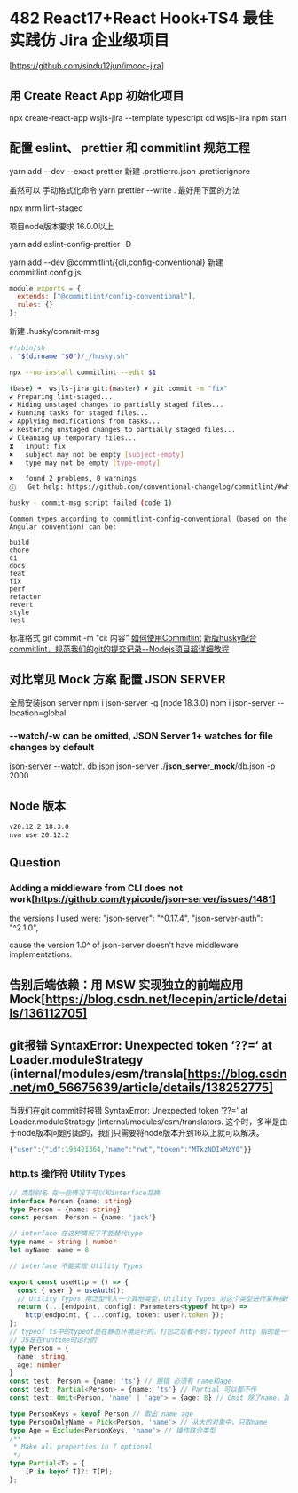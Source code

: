 # 482 React17+React Hook+TS4 最佳实践仿 Jira 企业级项目

[https://github.com/sindu12jun/imooc-jira]

## 用 Create React  App 初始化项目

npx create-react-app wsjls-jira --template typescript
cd wsjls-jira
npm start

## 配置 eslint、 prettier 和 commitlint 规范工程

[](https://prettier.io/docs/en/install.html)
yarn add --dev --exact prettier
新建 .prettierrc.json .prettierignore

虽然可以 手动格式化命令 yarn prettier --write . 最好用下面的方法

<!-- 在package添加提交之前的格式化配置 -->
<!-- npx mrm@2 lint-staged -->
npx mrm lint-staged

项目node版本要求 16.0.0以上

yarn add eslint-config-prettier -D

<!-- commitlint -->

[](https://github.com/conventional-changelog/commitlint)
[](https://commitlint.js.org/guides/getting-started.html)
yarn add --dev @commitlint/{cli,config-conventional}
新建 commitlint.config.js

```js
module.exports = {
  extends: ["@commitlint/config-conventional"],
  rules: {}
};
```

新建 .husky/commit-msg

```bash
#!/bin/sh
. "$(dirname "$0")/_/husky.sh"

npx --no-install commitlint --edit $1
```

```bash
(base) ➜  wsjls-jira git:(master) ✗ git commit -m "fix"
✔ Preparing lint-staged...
✔ Hiding unstaged changes to partially staged files...
✔ Running tasks for staged files...
✔ Applying modifications from tasks...
✔ Restoring unstaged changes to partially staged files...
✔ Cleaning up temporary files...
⧗   input: fix
✖   subject may not be empty [subject-empty]
✖   type may not be empty [type-empty]

✖   found 2 problems, 0 warnings
ⓘ   Get help: https://github.com/conventional-changelog/commitlint/#what-is-commitlint

husky - commit-msg script failed (code 1)
```

```text
Common types according to commitlint-config-conventional (based on the Angular convention) can be:

build
chore
ci
docs
feat
fix
perf
refactor
revert
style
test
```

标准格式
git commit -m "ci: 内容"
[如何使用Commitlint](https://blog.csdn.net/weixin_61434483/article/details/131542611)
[新版husky配合commitlint，规范我们的git的提交记录--Nodejs项目超详细教程](https://www.jianshu.com/p/4c82761c0a68)

## 对比常见 Mock  方案 配置 JSON SERVER

全局安装json server
npm i json-server -g (node 18.3.0)
npm i json-server --location=global

### --watch/-w can be omitted, JSON Server 1+ watches for file changes by default

[json-server --watch. db.json](https://blog.csdn.net/Raid02/article/details/120874070)
json-server ./__json_server_mock__/db.json -p 2000

## Node 版本

```bash
v20.12.2 18.3.0
nvm use 20.12.2
```

## Question

### Adding a middleware from CLI does not work[https://github.com/typicode/json-server/issues/1481]

the versions I used were:
"json-server": "^0.17.4",
"json-server-auth": "^2.1.0",

cause the version 1.0^ of json-server doesn't have middleware implementations.

## 告别后端依赖：用 MSW 实现独立的前端应用 Mock[https://blog.csdn.net/lecepin/article/details/136112705]

## git报错 SyntaxError: Unexpected token ‘??=‘ at Loader.moduleStrategy (internal/modules/esm/transla[https://blog.csdn.net/m0_56675639/article/details/138252775]

当我们在git commit时报错 SyntaxError: Unexpected token '??='     at Loader.moduleStrategy (internal/modules/esm/translators. 这个时，多半是由于node版本问题引起的，我们只需要将node版本升到16以上就可以解决。

```js
{"user":{"id":193421364,"name":"rwt","token":"MTkzNDIxMzY0"}}
```

<!-- firebase -->

### http.ts 操作符 Utility Types

```ts
// 类型别名 在一些情况下可以和interface互换
interface Person {name: string}
type Person = {name: string}
const person: Person = {name: 'jack'}

// interface 在这种情况下不能替代type
type name = string | number
let myName: name = 8

// interface 不能实现 Utility Types

export const useHttp = () => {
  const { user } = useAuth();
  // Utility Types 用泛型传入一个其他类型，Utility Types 对这个类型进行某种操作
  return (...[endpoint, config]: Parameters<typeof http>) =>
    http(endpoint, { ...config, token: user?.token });
};
// typeof ts中的typeof是在静态环境运行的，打包之后看不到；typeof http 指的是一个函数类型
// JS是在runtime时运行的
type Person = {
  name: string,
  age: number
}
const test: Person = {name: 'ts'} // 报错 必须有 name和age
const test: Partial<Person> = {name: 'ts'} // Partial 可以都不传
const test: Omit<Person, 'name' | 'age'> = {age: 8} // Omit 除了name，其他必传

type PersonKeys = keyof Person // 取出 name age
type PersonOnlyName = Pick<Person, 'name'> // 从大的对象中，只取name
type Age = Exclude<PersonKeys, 'name'> // 操作联合类型
/**
 * Make all properties in T optional
 */
type Partial<T> = {
    [P in keyof T]?: T[P];
};
```
